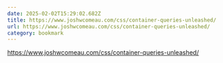 ```yaml
---
date: 2025-02-02T15:29:02.682Z
title: https://www.joshwcomeau.com/css/container-queries-unleashed/
url: https://www.joshwcomeau.com/css/container-queries-unleashed/
category: bookmark
---
```

https://www.joshwcomeau.com/css/container-queries-unleashed/
